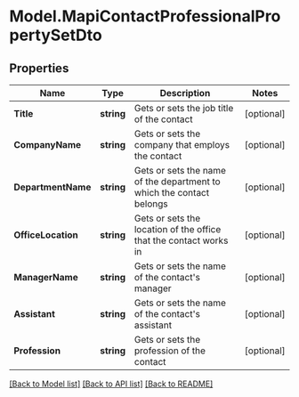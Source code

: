 # Model.MapiContactProfessionalPropertySetDto
## Properties
Name | Type | Description | Notes
------------ | ------------- | ------------- | -------------
**Title** | **string** | Gets or sets the job title of the contact              | [optional] 
**CompanyName** | **string** | Gets or sets the company that employs the contact              | [optional] 
**DepartmentName** | **string** | Gets or sets the name of the department to which the contact belongs              | [optional] 
**OfficeLocation** | **string** | Gets or sets the location of the office that the contact works in              | [optional] 
**ManagerName** | **string** | Gets or sets the name of the contact&#39;s manager              | [optional] 
**Assistant** | **string** | Gets or sets the name of the contact&#39;s assistant              | [optional] 
**Profession** | **string** | Gets or sets the profession of the contact              | [optional] 



[[Back to Model list]](README.md#documentation-for-models) [[Back to API list]](README.md#documentation-for-api-endpoints) [[Back to README]](README.md)


